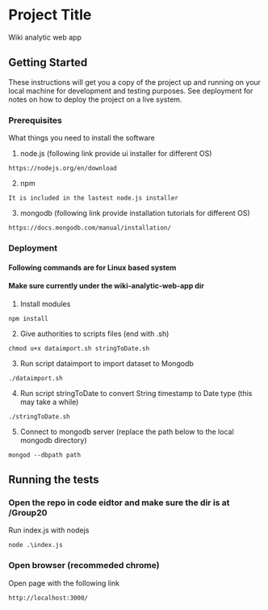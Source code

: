 # Project Title

Wiki analytic web app

## Getting Started

These instructions will get you a copy of the project up and running on your local machine for development and testing purposes. See deployment for notes on how to deploy the project on a live system.

### Prerequisites

What things you need to install the software
1. node.js (following link provide ui installer for different OS)
```
https://nodejs.org/en/download
```
2. npm
```
It is included in the lastest node.js installer
```
3. mongodb (following link provide installation tutorials for different OS)
```
https://docs.mongodb.com/manual/installation/
```
### Deployment
#### Following commands are for Linux based system
#### Make sure currently under the wiki-analytic-web-app dir
1. Install modules
```
npm install
```
2. Give authorities to scripts files (end with .sh)
```
chmod u+x dataimport.sh stringToDate.sh
```
3. Run script dataimport to import dataset to Mongodb
```
./dataimport.sh
```
4. Run script stringToDate to convert String timestamp to Date type (this may take a while)
```
./stringToDate.sh
```
5. Connect to mongodb server (replace the path below to the local mongodb directory)
```
mongod --dbpath path
```

## Running the tests

### Open the repo in code eidtor and make sure the dir is at /Group20
Run index.js with nodejs 
```
node .\index.js
```

### Open browser (recommeded chrome)

Open page with the following link

```
http://localhost:3000/
```

